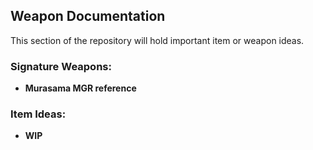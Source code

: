 ## Weapon Documentation

This section of the repository will hold important item or weapon ideas. 

### Signature Weapons: 
- **Murasama MGR reference**
        
### Item Ideas:
- **WIP**
    
